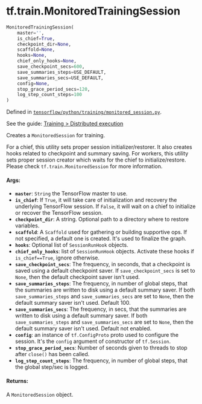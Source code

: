<div itemscope itemtype="http://developers.google.com/ReferenceObject">
<meta itemprop="name" content="tf.train.MonitoredTrainingSession" />
</div>

# tf.train.MonitoredTrainingSession

``` python
MonitoredTrainingSession(
    master='',
    is_chief=True,
    checkpoint_dir=None,
    scaffold=None,
    hooks=None,
    chief_only_hooks=None,
    save_checkpoint_secs=600,
    save_summaries_steps=USE_DEFAULT,
    save_summaries_secs=USE_DEFAULT,
    config=None,
    stop_grace_period_secs=120,
    log_step_count_steps=100
)
```



Defined in [`tensorflow/python/training/monitored_session.py`](https://www.tensorflow.org/code/tensorflow/python/training/monitored_session.py).

See the guide: [Training > Distributed execution](../../../../api_guides/python/train.md#Distributed_execution)

Creates a `MonitoredSession` for training.

For a chief, this utility sets proper session initializer/restorer. It also
creates hooks related to checkpoint and summary saving. For workers, this
utility sets proper session creator which waits for the chief to
initialize/restore. Please check `tf.train.MonitoredSession` for more
information.


#### Args:

* <b>`master`</b>: `String` the TensorFlow master to use.
* <b>`is_chief`</b>: If `True`, it will take care of initialization and recovery the
    underlying TensorFlow session. If `False`, it will wait on a chief to
    initialize or recover the TensorFlow session.
* <b>`checkpoint_dir`</b>: A string.  Optional path to a directory where to restore
    variables.
* <b>`scaffold`</b>: A `Scaffold` used for gathering or building supportive ops. If
    not specified, a default one is created. It's used to finalize the graph.
* <b>`hooks`</b>: Optional list of `SessionRunHook` objects.
* <b>`chief_only_hooks`</b>: list of `SessionRunHook` objects. Activate these hooks if
    `is_chief==True`, ignore otherwise.
* <b>`save_checkpoint_secs`</b>: The frequency, in seconds, that a checkpoint is saved
    using a default checkpoint saver. If `save_checkpoint_secs` is set to
    `None`, then the default checkpoint saver isn't used.
* <b>`save_summaries_steps`</b>: The frequency, in number of global steps, that the
    summaries are written to disk using a default summary saver. If both
    `save_summaries_steps` and `save_summaries_secs` are set to `None`, then
    the default summary saver isn't used. Default 100.
* <b>`save_summaries_secs`</b>: The frequency, in secs, that the summaries are written
    to disk using a default summary saver.  If both `save_summaries_steps` and
    `save_summaries_secs` are set to `None`, then the default summary saver
    isn't used. Default not enabled.
* <b>`config`</b>: an instance of `tf.ConfigProto` proto used to configure the session.
    It's the `config` argument of constructor of `tf.Session`.
* <b>`stop_grace_period_secs`</b>: Number of seconds given to threads to stop after
    `close()` has been called.
* <b>`log_step_count_steps`</b>: The frequency, in number of global steps, that the
    global step/sec is logged.


#### Returns:

A `MonitoredSession` object.